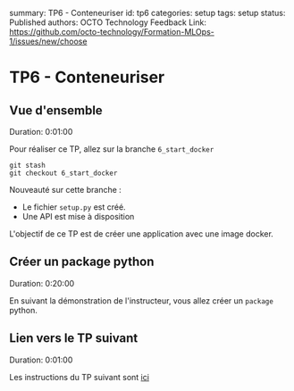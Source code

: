 summary: TP6 - Conteneuriser
id: tp6
categories: setup
tags: setup
status: Published
authors: OCTO Technology
Feedback Link: https://github.com/octo-technology/Formation-MLOps-1/issues/new/choose

# TP6 - Conteneuriser

## Vue d'ensemble

Duration: 0:01:00

Pour réaliser ce TP, allez sur la branche `6_start_docker`

```shell
git stash
git checkout 6_start_docker
```

Nouveauté sur cette branche :
- Le fichier `setup.py` est créé.
- Une API est mise à disposition

L'objectif de ce TP est de créer une application avec une image docker.

## Créer un package python

Duration: 0:20:00

En suivant la démonstration de l'instructeur, vous allez créer un `package` python.

## Lien vers le TP suivant

Duration: 0:01:00

Les instructions du TP suivant sont [ici](https://octo-technology.github.io/Formation-MLOps-1/tp6#0)